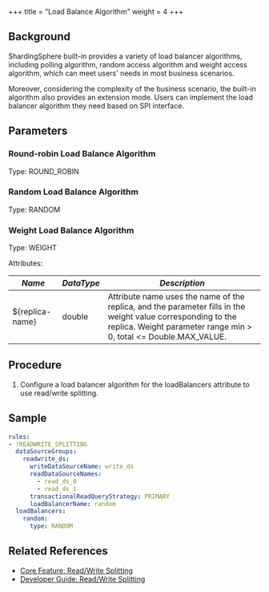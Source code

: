 +++
title = "Load Balance Algorithm"
weight = 4
+++

## Background

ShardingSphere built-in provides a variety of load balancer algorithms, including polling algorithm, random access algorithm and weight access algorithm, which can meet users' needs in most business scenarios.

Moreover, considering the complexity of the business scenario, the built-in algorithm also provides an extension mode. Users can implement the load balancer algorithm they need based on SPI interface.

## Parameters

### Round-robin Load Balance Algorithm

Type: ROUND_ROBIN

### Random Load Balance Algorithm

Type: RANDOM

### Weight Load Balance Algorithm

Type: WEIGHT

Attributes:

| *Name*          | *DataType* | *Description*                                                                                                                                                                     |
|-----------------|------------|-----------------------------------------------------------------------------------------------------------------------------------------------------------------------------------|
| ${replica-name} | double     | Attribute name uses the name of the replica, and the parameter fills in the weight value corresponding to the replica. Weight parameter range min > 0, total <= Double.MAX_VALUE. |

## Procedure

1. Configure a load balancer algorithm for the loadBalancers attribute to use read/write splitting.

## Sample

```yaml
rules:
- !READWRITE_SPLITTING
  dataSourceGroups:
    readwrite_ds:
      writeDataSourceName: write_ds
      readDataSourceNames:
        - read_ds_0
        - read_ds_1
      transactionalReadQueryStrategy: PRIMARY
      loadBalancerName: random
  loadBalancers:
    random:
      type: RANDOM
```

## Related References

- [Core Feature: Read/Write Splitting](/en/features/readwrite-splitting/)
- [Developer Guide: Read/Write Splitting](/en/dev-manual/infra-algorithm/)
